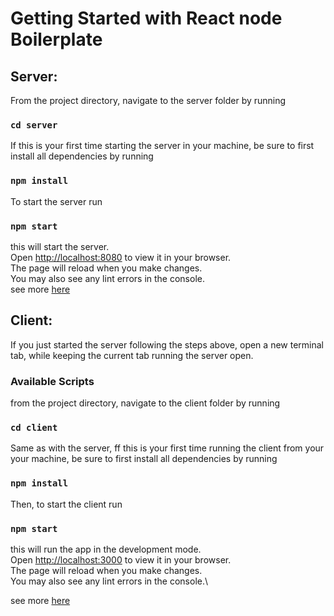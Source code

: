 # Getting Started with React node Boilerplate

## Server:
From the project directory, navigate to the server folder by running
### `cd server`
If this is your first time starting the server in your machine, be sure to first install all dependencies by running
### `npm install`
To start the server run
### `npm start`
this will start the server.\
Open [http://localhost:8080](http://localhost:8080) to view it in your browser.\
The page will reload when you make changes.\
You may also see any lint errors in the console.\
see more [here](https://github.com/ViLaud/react-node-boilerplate/edit/master/server/README.md)

## Client:
If you just started the server following the steps above, open a new terminal tab, while keeping the current tab running the server open.
### Available Scripts
from the project directory, navigate to the client folder by running
### `cd client`
Same as with the server, ff this is your first time running the client from your your machine, be sure to first install all dependencies by running
### `npm install`
Then, to start the client run
### `npm start`
this will run the app in the development mode.\
Open [http://localhost:3000](http://localhost:3000) to view it in your browser.\
The page will reload when you make changes.\
You may also see any lint errors in the console.\

see more [here](https://github.com/ViLaud/react-node-boilerplate/edit/master/client/README.md)

